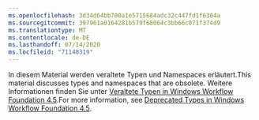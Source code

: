 ```yaml
---
ms.openlocfilehash: 3d34d64bb700a1e5715684adc32c447fd1f6304a
ms.sourcegitcommit: 397961a0164281b579f68064c3bb66c071f374d9
ms.translationtype: MT
ms.contentlocale: de-DE
ms.lasthandoff: 07/14/2020
ms.locfileid: "71140319"
---
```

<span data-ttu-id="5efd5-101">In diesem Material werden veraltete Typen und Namespaces erläutert.</span><span class="sxs-lookup"><span data-stu-id="5efd5-101">This material discusses types and namespaces that are obsolete.</span></span> <span data-ttu-id="5efd5-102">Weitere Informationen finden Sie unter [Veraltete Typen in Windows Workflow Foundation 4.5](https://aka.ms/wfdeprecatedtypes).</span><span class="sxs-lookup"><span data-stu-id="5efd5-102">For more information, see [Deprecated Types in Windows Workflow Foundation 4.5](https://aka.ms/wfdeprecatedtypes).</span></span>